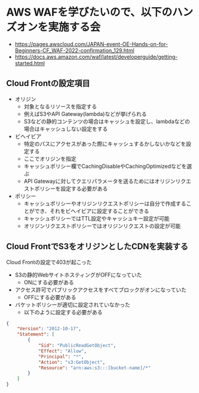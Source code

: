 # AWS WAFを学びたいので、以下のハンズオンを実施する会

- https://pages.awscloud.com/JAPAN-event-OE-Hands-on-for-Beginners-CF_WAF-2022-confirmation_129.html
- https://docs.aws.amazon.com/waf/latest/developerguide/getting-started.html

## Cloud Frontの設定項目

- オリジン
  - 対象となるリソースを指定する
  - 例えばS3やAPI Gateway(lambda)などが挙げられる
  - S3などの静的コンテンツの場合はキャッシュを設定し、lambdaなどの場合はキャッシュしない設定をする
- ビヘイビア
  - 特定のパスにアクセスがあった際にキャッシュするかしないかなどを設定する
  - ここでオリジンを指定
  - キャッシュポリシー欄でCachingDisableやCachingOptimizedなどを選ぶ
  - API Gatewayに対してクエリパラメータを送るためにはオリジンリクエストポリシーを設定する必要がある
- ポリシー
  - キャッシュポリシーやオリジンリクエストポリシーは自分で作成することができ、それをビヘイビアに設定することができる
  - キャッシュポリシーではTTL設定やキャッシュキー設定が可能
  - オリジンリクエストポリシーではオリジンリクエストの設定が可能

## Cloud FrontでS3をオリジンとしたCDNを実装する

Cloud Frontの設定で403が起こった

- S3の静的WebサイトホスティングがOFFになっていた
  - ONにする必要がある
- アクセス許可でパブリックアクセスをすべてブロックがオンになっていた
  - OFFにする必要がある
- バケットポリシーが適切に設定されていなかった
  - 以下のように設定する必要がある

```policy.json
{
    "Version": "2012-10-17",
    "Statement": [
        {
            "Sid": "PublicReadGetObject",
            "Effect": "Allow",
            "Principal": "*",
            "Action": "s3:GetObject",
            "Resource": "arn:aws:s3:::[bucket-name]/*"
        }
    ]
}
```
